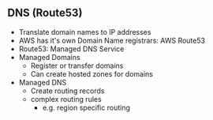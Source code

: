 ## DNS (Route53)
- Translate domain names to IP addresses
- AWS has it's own Domain Name registrars: AWS Route53
- Route53: Managed DNS Service
- Managed Domains
	- Register or transfer domains
	- Can create hosted zones for domains
- Managed DNS
	- Create routing records
	- complex routing rules
		- e.g. region specific routing 